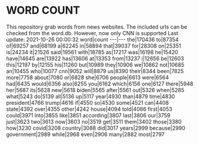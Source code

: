 # WORD COUNT
This repository grab words from news websites. The included urls can be checked from the word.db.
However, now only CNN is supported
Last update: 2021-10-26 00:00:32
word|count
---|---
the|170436
to|87354
of|69257
and|68199
a|62245
in|58894
that|39037
for|28308
on|25351
is|24234
it|21526
said|19561
with|18785
as|17217
was|16198
he|15420
have|14645
are|13922
has|13606
at|13353
from|13237
i|12656
be|12603
this|12197
by|12155
his|11260
but|10989
they|10906
we|10862
not|10685
an|10455
who|10077
cnn|9052
will|8879
us|8390
their|8344
been|7825
more|7758
about|7080
or|6828
she|6706
people|6613
were|6564
had|6435
would|6356
also|6255
you|6162
which|6156
one|6127
there|5948
her|5687
its|5628
new|5618
biden|5565
after|5561
out|5326
when|5285
what|5243
do|5139
all|5136
up|5117
year|4930
than|4879
time|4830
president|4766
trump|4616
if|4550
so|4530
some|4521
can|4408
state|4392
over|4355
other|4242
house|4094
told|4066
first|4053
could|3971
into|3855
like|3851
according|3807
last|3806
our|3759
just|3623
two|3613
now|3603
no|3519
get|3511
them|3402
those|3380
how|3230
covid|3208
country|3088
did|3017
years|2999
because|2990
government|2989
while|2968
even|2906
many|2882
most|2797
